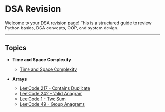 # DSA Revision

Welcome to your DSA revision page! This is a structured guide to review Python basics, DSA concepts, OOP, and system design.

---

## Topics

- **Time and Space Complexity**
  - [Time and Space Complexity](docs/DSA/TimeAndSpaceComplexity/timeAndSpaceComplexity.md)

- **Arrays**
  - [LeetCode 217 - Contains Duplicate](docs/DSA/Arrays/LeetCode_217_Contains_Duplicate.md)
  - [LeetCode 242 - Valid Anagram](docs/DSA/Arrays/LeetCode_242_Valid_Anagram.md)
  - [LeetCode 1 - Two Sum](docs/DSA/Arrays/LeetCode_1_Two_Sum.md)
  - [LeetCode 49 - Group Anagrams](docs/DSA/Arrays/LeetCode_49_Group_Anagrams.md)